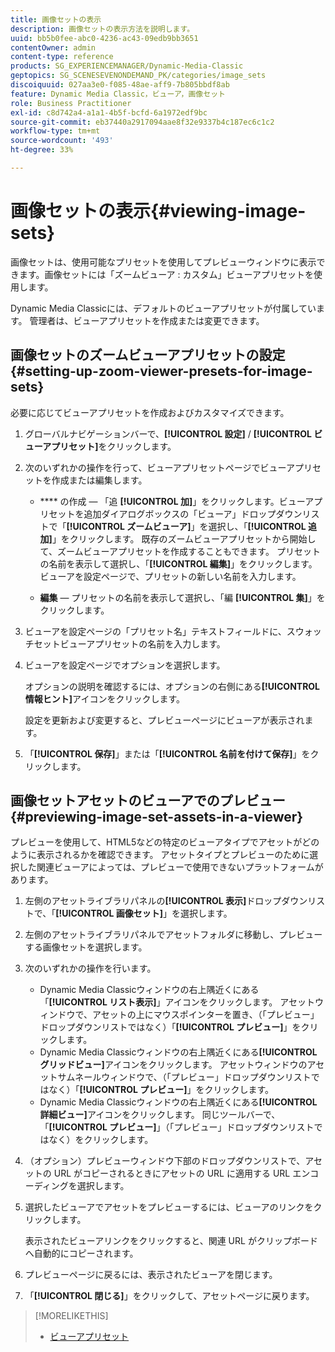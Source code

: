 ```yaml
---
title: 画像セットの表示
description: 画像セットの表示方法を説明します。
uuid: bb5b0fee-abc0-4236-ac43-09edb9bb3651
contentOwner: admin
content-type: reference
products: SG_EXPERIENCEMANAGER/Dynamic-Media-Classic
geptopics: SG_SCENESEVENONDEMAND_PK/categories/image_sets
discoiquuid: 027aa3e0-f085-48ae-aff9-7b805bbdf8ab
feature: Dynamic Media Classic，ビューア，画像セット
role: Business Practitioner
exl-id: c8d742a4-a1a1-4b5f-bcfd-6a1972edf9bc
source-git-commit: eb37440a2917094aae8f32e9337b4c187ec6c1c2
workflow-type: tm+mt
source-wordcount: '493'
ht-degree: 33%

---
```


# 画像セットの表示{#viewing-image-sets}

画像セットは、使用可能なプリセットを使用してプレビューウィンドウに表示できます。画像セットには「ズームビューア : カスタム」ビューアプリセットを使用します。

Dynamic Media Classicには、デフォルトのビューアプリセットが付属しています。 管理者は、ビューアプリセットを作成または変更できます。

## 画像セットのズームビューアプリセットの設定 {#setting-up-zoom-viewer-presets-for-image-sets}

必要に応じてビューアプリセットを作成およびカスタマイズできます。

1. グローバルナビゲーションバーで、**[!UICONTROL 設定]** / **[!UICONTROL ビューアプリセット]**&#x200B;をクリックします。
1. 次のいずれかの操作を行って、ビューアプリセットページでビューアプリセットを作成または編集します。

   * **** の作成 — 「追 **[!UICONTROL 加]**」をクリックします。ビューアプリセットを追加ダイアログボックスの「ビューア」ドロップダウンリストで「**[!UICONTROL ズームビューア]**」を選択し、「**[!UICONTROL 追加]**」をクリックします。 既存のズームビューアプリセットから開始して、ズームビューアプリセットを作成することもできます。 プリセットの名前を表示して選択し、「**[!UICONTROL 編集]**」をクリックします。 ビューアを設定ページで、プリセットの新しい名前を入力します。

   * **編集**  — プリセットの名前を表示して選択し、「編 **[!UICONTROL 集]**」をクリックします。

1. ビューアを設定ページの「プリセット名」テキストフィールドに、スウォッチセットビューアプリセットの名前を入力します。
1. ビューアを設定ページでオプションを選択します。

   オプションの説明を確認するには、オプションの右側にある&#x200B;**[!UICONTROL 情報ヒント]**&#x200B;アイコンをクリックします。

   設定を更新および変更すると、プレビューページにビューアが表示されます。

1. 「**[!UICONTROL 保存]**」または「**[!UICONTROL 名前を付けて保存]**」をクリックします。

## 画像セットアセットのビューアでのプレビュー {#previewing-image-set-assets-in-a-viewer}

プレビューを使用して、HTML5などの特定のビューアタイプでアセットがどのように表示されるかを確認できます。 アセットタイプとプレビューのために選択した関連ビューアによっては、プレビューで使用できないプラットフォームがあります。

1. 左側のアセットライブラリパネルの&#x200B;**[!UICONTROL 表示]**&#x200B;ドロップダウンリストで、「**[!UICONTROL 画像セット]**」を選択します。
1. 左側のアセットライブラリパネルでアセットフォルダに移動し、プレビューする画像セットを選択します。
1. 次のいずれかの操作を行います。

   * Dynamic Media Classicウィンドウの右上隅近くにある「**[!UICONTROL リスト表示]**」アイコンをクリックします。 アセットウィンドウで、アセットの上にマウスポインターを置き、（「プレビュー」ドロップダウンリストではなく）「**[!UICONTROL プレビュー]**」をクリックします。
   * Dynamic Media Classicウィンドウの右上隅近くにある&#x200B;**[!UICONTROL グリッドビュー]**&#x200B;アイコンをクリックします。 アセットウィンドウのアセットサムネールウィンドウで、（「プレビュー」ドロップダウンリストではなく）「**[!UICONTROL プレビュー]**」をクリックします。
   * Dynamic Media Classicウィンドウの右上隅近くにある&#x200B;**[!UICONTROL 詳細ビュー]**&#x200B;アイコンをクリックします。 同じツールバーで、「**[!UICONTROL プレビュー]**」（「プレビュー」ドロップダウンリストではなく）をクリックします。

1. （オプション）プレビューウィンドウ下部のドロップダウンリストで、アセットの URL がコピーされるときにアセットの URL に適用する URL エンコーディングを選択します。
1. 選択したビューアでアセットをプレビューするには、ビューアのリンクをクリックします。

   表示されたビューアリンクをクリックすると、関連 URL がクリップボードへ自動的にコピーされます。

1. プレビューページに戻るには、表示されたビューアを閉じます。
1. 「**[!UICONTROL 閉じる]**」をクリックして、アセットページに戻ります。

>[!MORELIKETHIS]
>
>* [ビューアプリセット](application-setup.md#viewer_presets)


